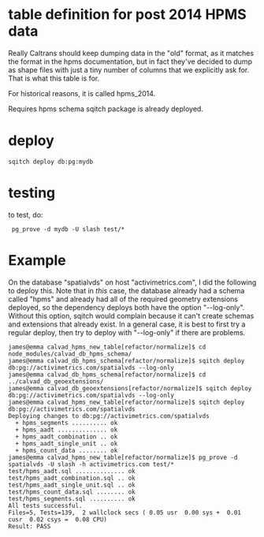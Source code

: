 # table definition for post 2014 HPMS data

Really Caltrans should keep dumping data in the "old" format, as it matches
the format in the hpms documentation, but in fact they've decided to
dump as shape files with just a tiny number of columns that we
explicitly ask for.  That is what this table is for.

For historical reasons, it is called hpms_2014.

Requires hpms schema sqitch package is already deployed.


# deploy

```
sqitch deploy db:pg:mydb
```


# testing

to test, do:

```
 pg_prove -d mydb -U slash test/*
```


# Example

On the database "spatialvds" on host "activimetrics.com", I did the
following to deploy this.  Note that in *this* case, the database
already had a schema called "hpms" and already had all of the required
geometry extensions deployed, so the dependency deploys both have the
option "--log-only".  Without this option, sqitch would complain
because it can't create schemas and extensions that already exist.  In
a general case, it is best to first try a regular deploy, then try to
deploy with "--log-only" if there are problems.

```
james@emma calvad_hpms_new_table[refactor/normalize]$ cd node_modules/calvad_db_hpms_schema/
james@emma calvad_db_hpms_schema[refactor/normalize]$ sqitch deploy db:pg://activimetrics.com/spatialvds --log-only
james@emma calvad_db_hpms_schema[refactor/normalize]$ cd ../calvad_db_geoextensions/
james@emma calvad_db_geoextensions[refactor/normalize]$ sqitch deploy db:pg://activimetrics.com/spatialvds --log-only
james@emma calvad_hpms_new_table[refactor/normalize]$ sqitch deploy db:pg://activimetrics.com/spatialvds
Deploying changes to db:pg://activimetrics.com/spatialvds
  + hpms_segments .......... ok
  + hpms_aadt .............. ok
  + hpms_aadt_combination .. ok
  + hpms_aadt_single_unit .. ok
  + hpms_count_data ........ ok
james@emma calvad_hpms_new_table[refactor/normalize]$ pg_prove -d spatialvds -U slash -h activimetrics.com test/*
test/hpms_aadt.sql .............. ok
test/hpms_aadt_combination.sql .. ok
test/hpms_aadt_single_unit.sql .. ok
test/hpms_count_data.sql ........ ok
test/hpms_segments.sql .......... ok
All tests successful.
Files=5, Tests=139,  2 wallclock secs ( 0.05 usr  0.00 sys +  0.01 cusr  0.02 csys =  0.08 CPU)
Result: PASS
```
